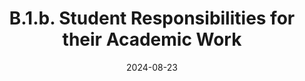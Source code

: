 ---
slug: /pages/vi-policies-for-middlebury-institute-online/vi-b-academic-policies/b-1-academic-integrity/b-1-b-student-responsibilities
title: B.1.b. Student Responsibilities for their Academic Work
date: 2024-08-23
---